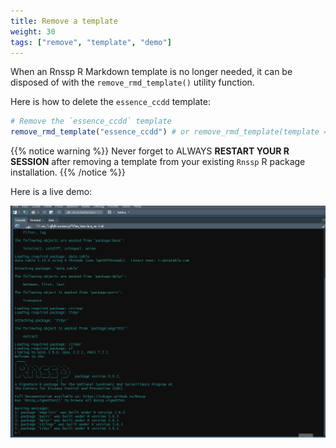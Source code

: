 ```yaml
---
title: Remove a template
weight: 30
tags: ["remove", "template", "demo"] 
---
```


When an Rnssp R Markdown template is no longer needed, it can be disposed of with the `remove_rmd_template()` utility function.

Here is how to delete the `essence_ccdd` template:

```r
# Remove the `essence_ccdd` template
remove_rmd_template("essence_ccdd") # or remove_rmd_template(template = "essence_ccdd")
```

{{% notice warning %}}
Never forget to ALWAYS **RESTART YOUR R SESSION** after removing a template from your existing `Rnssp` R package installation.
{{% /notice %}}

Here is a live demo:

![Magic](/usage/removetemplate/images/remove_Rnssp_template.gif?classes=shadow)